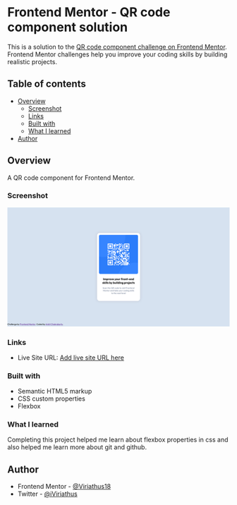 # Frontend Mentor - QR code component solution

This is a solution to the [QR code component challenge on Frontend Mentor](https://www.frontendmentor.io/challenges/qr-code-component-iux_sIO_H). Frontend Mentor challenges help you improve your coding skills by building realistic projects. 

## Table of contents

- [Overview](#overview)
  - [Screenshot](#screenshot)
  - [Links](#links)
  - [Built with](#built-with)
  - [What I learned](#what-i-learned)
- [Author](#author)


## Overview

A QR code component for Frontend Mentor.

### Screenshot

![screenshot](screenshot.png)


### Links

- Live Site URL: [Add live site URL here](https://viriathus18.github.io/QR-CODE/)


### Built with

- Semantic HTML5 markup
- CSS custom properties
- Flexbox

### What I learned

Completing this project helped me learn about flexbox properties in css and also helped me learn more about git and github. 

## Author

- Frontend Mentor - [@Viriathus18](https://www.frontendmentor.io/profile/Viriathus18)
- Twitter - [@iViriathus](https://www.twitter.com/iViriathus)


